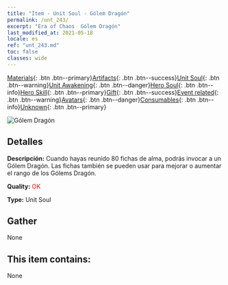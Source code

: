 ```yaml
---
title: "Item - Unit Soul - Gólem Dragón"
permalink: /unt_243/
excerpt: "Era of Chaos  Gólem Dragón"
last_modified_at: 2021-05-18
locale: es
ref: "unt_243.md"
toc: false
classes: wide
---
```

 [Materials](/ItemsES/){: .btn .btn--primary}[Artifacts](/ItemsES/Artifacts/){: .btn .btn--success}[Unit Soul](/ItemsES/UnitSoul/){: .btn .btn--warning}[Unit Awakening](/ItemsES/UnitAwakening/){: .btn .btn--danger}[Hero Soul](/ItemsES/HeroSoul/){: .btn .btn--info}[Hero Skill](/ItemsES/HeroSkill/){: .btn .btn--primary}[Gift](/ItemsES/Gift/){: .btn .btn--success}[Event related](/ItemsES/Events/){: .btn .btn--warning}[Avatars](/ItemsES/Avatars/){: .btn .btn--danger}[Consumables](/ItemsES/Consumables/){: .btn .btn--info}[Unknown](/ItemsES/Unknown/){: .btn .btn--primary}

 ![Gólem Dragón](/images/u/ti_kuileilong.jpg)

## Detalles
 **Descripción:** Cuando hayas reunido 80 fichas de alma, podrás invocar a un Gólem Dragón. Las fichas también se pueden usar para mejorar o aumentar el rango de los Gólems Dragón.

 **Quality:** <span style="color: #FF0000">OK</span>

 **Type:** Unit Soul

## Gather

  None

## This item contains:

  None

